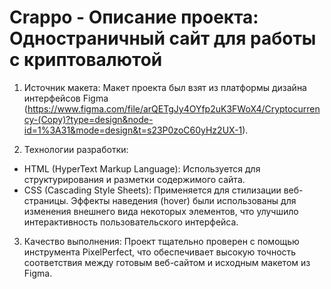 # Crappo - Описание проекта: Одностраничный сайт для работы с криптовалютой

1. Источник макета:
Макет проекта был взят из платформы дизайна интерфейсов Figma (https://www.figma.com/file/arQETgJy4OYfp2uK3FWoX4/Cryptocurrency-(Copy)?type=design&node-id=1%3A31&mode=design&t=s23P0zoC60yHz2UX-1).

2. Технологии разработки:
- HTML (HyperText Markup Language): Используется для структурирования и разметки содержимого сайта.
- CSS (Cascading Style Sheets): Применяется для стилизации веб-страницы. Эффекты наведения (hover) были использованы для изменения внешнего вида некоторых элементов, что улучшило интерактивность пользовательского интерфейса.

3. Качество выполнения:
Проект тщательно проверен с помощью инструмента PixelPerfect, что обеспечивает высокую точность соответствия между готовым веб-сайтом и исходным макетом из Figma.
